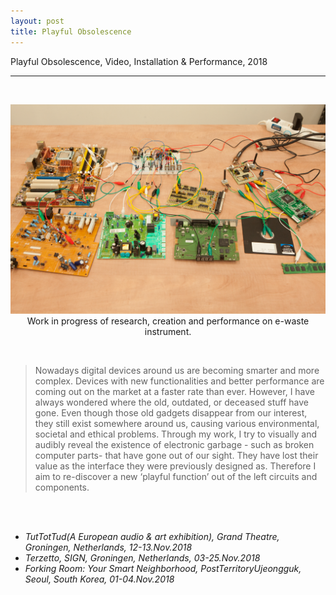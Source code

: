 ```yaml
---
layout: post
title: Playful Obsolescence
---
```


Playful Obsolescence, Video, Installation & Performance, 2018

***

<br/>
<div>
<p align="middle">
<img class="img_horizontal" src="/img/work_footage/playful_obsolescence.png" alt="playful obsolescence image" title="playful obsolescence"/>
<br/>
Work in progress of research, creation and performance on e-waste instrument.
</p>
</div>
<br/>


>Nowadays digital devices around us are becoming smarter and more complex. Devices with new functionalities and better performance are coming out on the market at a faster rate than ever. However, I have always wondered where the old, outdated, or deceased stuff have gone. Even though those old gadgets disappear from our interest, they still exist somewhere around us, causing various environmental, societal and ethical problems.
Through my work, I try to visually and audibly reveal the existence of electronic garbage - such as broken computer parts- that have gone out of our sight. They have lost their value as the interface they were previously designed as. Therefore I aim to re-discover a new ‘playful function’ out of the left circuits and components.




<br/><br/>
<ul>
<li><i>TutTotTud(A European audio & art exhibition), Grand Theatre, Groningen, Netherlands, 12-13.Nov.2018</i></li>
<li><i>Terzetto, SIGN, Groningen, Netherlands, 03-25.Nov.2018</i></li>
<li><i>Forking Room: Your Smart Neighborhood, PostTerritoryUjeongguk, Seoul, South Korea, 01-04.Nov.2018</i></li>
</ul>

<br/><br/><br/>
